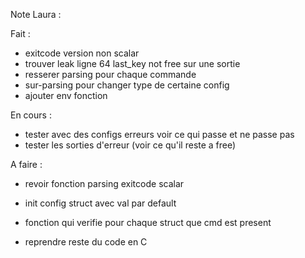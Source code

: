 Note Laura :

Fait :
* exitcode version non scalar 
* trouver leak ligne 64 last_key not free sur une sortie
* resserer parsing pour chaque commande 
* sur-parsing pour changer type de certaine config
* ajouter env fonction

En cours :

* tester avec des configs erreurs voir ce qui passe et ne passe pas
* tester les sorties d'erreur (voir ce qu'il reste a free)

A faire : 

* revoir fonction parsing exitcode scalar 

* init config struct avec val par default

* fonction qui verifie pour chaque struct que cmd est present 

* reprendre reste du code en C
